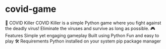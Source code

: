 # covid-game
🦠 COVID Killer COVID Killer is a simple Python game where you fight against the deadly virus! Eliminate the viruses and survive as long as possible.  🎮 Features Simple yet engaging gameplay Built using Python Fun and easy to play 🛠 Requirements Python installed on your system pip package manager
